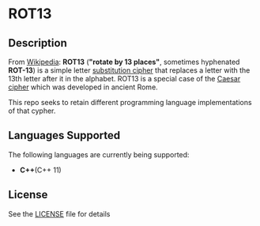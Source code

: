# ROT13
## Description

From [Wikipedia](https://en.wikipedia.org/wiki/ROT13):
**ROT13** (**"rotate by 13 places"**, sometimes hyphenated **ROT-13**) is a simple letter [substitution cipher](https://en.wikipedia.org/wiki/Substitution_cipher) that replaces a letter with the 13th letter after it in the alphabet. ROT13 is a special case of the [Caesar cipher](https://en.wikipedia.org/wiki/Caesar_cipher) which was developed in ancient Rome.

This repo seeks to retain different programming language implementations of that cypher.

## Languages Supported

The following languages are currently being supported:

- **C++**(C++ 11)

## License

See the [LICENSE](https://github.com/Kingcitaldo125/ROT13/blob/main/LICENSE) file for details
